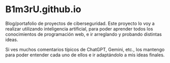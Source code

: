 # B1m3rU.github.io
Blog/portafolio de proyectos de ciberseguridad.
Este proyecto lo voy a realizar utilizando inteligencia artificial, para poder aprender todos los conocimientos de programación web, e ir arreglando y probando distintas ideas.

Si ves muchos comentarios típicos de ChatGPT, Gemini, etc., los mantengo para poder entender cada uno de ellos e ir adaptándolo a mis ideas finales.

